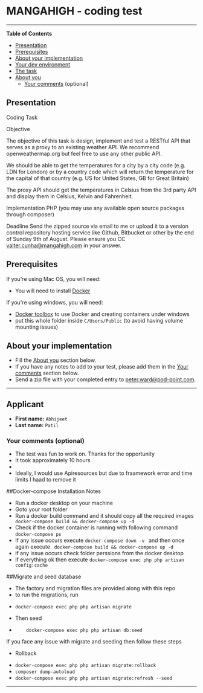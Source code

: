 

# MANGAHIGH - coding test

***

**Table of Contents**

* [Presentation](#presentation)
* [Prerequisites](#prerequisites)
* [About your implementation](#about-your-implementation)
* [Your dev environment](#your-dev-environment)
* [The task](#the-task)
* [About you](#about-you)
    * [Your comments](#your-comments) (optional)


<a id="presentation"></a>
## Presentation
Coding Task

Objective

The objective of this task is design, implement and test a RESTful API that serves as a proxy to an existing weather API. We recommend openweathermap.org but feel free to use any other public API.

We should be able to get the temperatures for a city by a city code (e.g. LDN for London) or by a country code which will return the temperature for the capital of that country (e.g. US for United States, GB for Great Britain)

The proxy API should get the temperatures in Celsius from the 3rd party API and display them in Celsius, Kelvin and Fahrenheit.

Implementation
PHP (you may use any available open source packages through composer)

Deadline
Send the zipped source via email to me or upload it to a version control repository hosting service like Github, Bitbucket or other by the end of Sunday 9th of August. Please ensure you CC valter.cunha@mangahigh.com in your answer.

<a id="prerequisites"></a>
## Prerequisites

If you're using Mac OS, you will need:
* You will need to install [Docker](https://store.docker.com/editions/community/docker-ce-desktop-mac)

If you're using windows, you will need:
* [Docker toolbox](https://docs.docker.com/toolbox/toolbox_install_windows/) to use Docker and creating containers under windows
* put this whole folder inside `C/Users/Public` (to avoid having volume mounting issues)

<a id="about-your-implementation"></a>
## About your implementation

* Fill the [About you](#about-you) section below.
* If you have any notes to add to your test, please add them in the [Your comments](#your-comments) section below.
* Send a zip file with your completed entry to [peter.ward@pod-point.com](mailto:peter.ward@pod-point.com).

<a id="your-dev-environment"></a>


***

<a id="about-you"></a>
## Applicant

* **First name:** `Abhijeet`
* **Last name:** `Patil`


<a id="your-comments"></a>
### Your comments (optional)

* The test was fun to work on. Thanks for the opportunity 
* It took approximately 10 hours
* 
* Ideally, I would use Apiresources but due to fraamework error and time limits I haad to remove it


















<a id="the-installation"></a>
##Docker-compose Installation Notes

- Run a docker desktop on your machine
- Goto your root folder
- Run a docker build command and it should copy all the required images
`` docker-compose build && docker-compose up -d``
- Check if the docker container is running with following command
``docker-compose ps``
- If any issue occurs execute ``docker-compose down -v `` and then once again execute `` docker-compose build && docker-compose up -d``
- if any issue occurs check folder perssions from the docker desktop
- if everything ok then execute ``docker-compose exec php php artisan config:cache``


##Migrate and seed database
- The factory and migration files are provided along with this repo
- to run the migrations, run 
* ``docker-compose exec php php artisan migrate``
- Then seed
* ``    docker-compose exec php php artisan db:seed``

If you face any issue with migrate and seeding then follow these steps
- Rollback 
* ``docker-compose exec php php artisan migrate:rollback``
* ``composer dump-autoload``
* ``docker-compose exec php php artisan migrate:refresh --seed``

***
